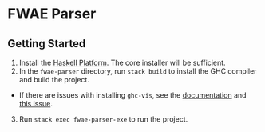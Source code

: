 # FWAE Parser

## Getting Started
1. Install the [Haskell Platform](https://www.haskell.org/platform/). The core installer will be sufficient.
2. In the `fwae-parser` directory, run `stack build` to install the GHC compiler and build the project.
  - If there are issues with installing `ghc-vis`, see the [documentation](http://felsin9.de/nnis/ghc-vis/#installation) and [this issue](https://github.com/def-/ghc-vis/issues/13).
3. Run `stack exec fwae-parser-exe` to run the project.
